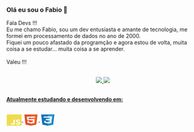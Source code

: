 ### Olá eu sou o Fabio 👋
  <p>Fala Devs !!!
  <br>
     Eu me chamo Fabio, sou um dev entusiasta e amante de tecnologia, me formei em processamento de dados no ano de 2000.
  <br>
     Fiquei um pouco afastado da programção e agora estou de volta, muita coisa a se estudar... muita coisa a se aprender.
  <br>
  <br>
     Valeu !!!
   <br>
   <br> 
<div align="center">
  <a href="https://github.com/bartolofabio">
  <img height="140em" src="https://github-readme-stats.vercel.app/api?username=bartolofabio&show_icons=true&theme=dark&include_all_commits=true&count_private=true"/>
  <img height="140em" src="https://github-readme-stats.vercel.app/api/top-langs/?username=bartolofabio&layout=compact&langs_count=7&theme=dark"/>
</div>
 <br>

  <b>Atualmente estudando e desenvolvendo em:</b>
<div style="display: inline_block"><br>
  <img align="center" alt="Bartolo-Js" height="30" width="40" src="https://raw.githubusercontent.com/devicons/devicon/master/icons/javascript/javascript-plain.svg">
  <img align="center" alt="Bartolo-HTML" height="30" width="40" src="https://raw.githubusercontent.com/devicons/devicon/master/icons/html5/html5-original.svg">
  <img align="center" alt="Bartolo-CSS" height="30" width="40" src="https://raw.githubusercontent.com/devicons/devicon/master/icons/css3/css3-original.svg">
</div>
